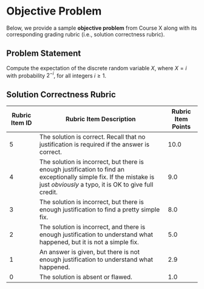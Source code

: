 # Objective Problem
Below, we provide a sample **objective problem** from Course X along with its corresponding grading rubric (i.e., solution correctness rubric).

## Problem Statement
Compute the expectation of the discrete random variable $X$, where $X = i$ with probability $2^{-i}$, for all integers $i \geq 1$.

## Solution Correctness Rubric
| **Rubric Item ID** | **Rubric Item Description** | **Rubric Item Points** |
|---------------------|-----------------------------|-------------------------|
| 5 | The solution is correct. Recall that no justification is required if the answer is correct. | 10.0 |
| 4 | The solution is incorrect, but there is enough justification to find an exceptionally simple fix. If the mistake is just *obviously* a typo, it is OK to give full credit. | 9.0 |
| 3 | The solution is incorrect, but there is enough justification to find a pretty simple fix. | 8.0 |
| 2 | The solution is incorrect, and there is enough justification to understand what happened, but it is not a simple fix. | 5.0 |
| 1 | An answer is given, but there is not enough justification to understand what happened. | 2.9 |
| 0 | The solution is absent or flawed. | 1.0 |
